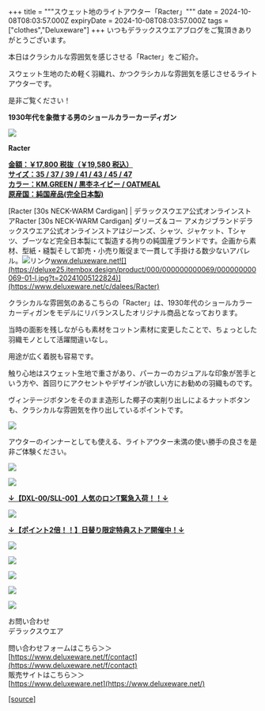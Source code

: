 +++
title = """スウェット地のライトアウター「Racter」"""
date = 2024-10-08T08:03:57.000Z
expiryDate = 2024-10-08T08:03:57.000Z
tags = ["clothes","Deluxeware"]
+++
いつもデラックスウエアブログをご覧頂きありがとうございます。

本日はクラシカルな雰囲気を感じさせる「Racter」をご紹介。

スウェット生地のため軽く羽織れ、かつクラシカルな雰囲気を感じさせるライトアウターです。

是非ご覧ください！

**1930年代を象徴する男のショールカラーカーディガン**

**[![](https://stat.ameba.jp/user_images/20241008/16/deluxeware/dd/ea/j/o1126150015495541231.jpg)](https://stat.ameba.jp/user_images/20241008/16/deluxeware/dd/ea/j/o1126150015495541231.jpg)**

**Racter**

**[金額：￥17,800 税抜（￥19,580 税込）](https://www.deluxeware.net/c/dalees/Racter)  
[サイズ：35 / 37 / 39 / 41 / 43 / 45 / 47](https://www.deluxeware.net/c/dalees/Racter)  
[カラー：KM.GREEN / 黒杢ネイビー / OATMEAL](https://www.deluxeware.net/c/dalees/Racter)  
[原産国：純国産品(完全日本製)](https://www.deluxeware.net/c/dalees/Racter)**

[Racter \[30s NECK-WARM Cardigan\] | デラックスウエア公式オンラインストアRacter \[30s NECK-WARM Cardigan\] ダリーズ＆コー アメカジブランドデラックスウエア公式オンラインストアはジーンズ、シャツ、ジャケット、Tシャツ、ブーツなど完全日本製にて製造する拘りの純国産ブランドです。企画から素材、型紙・縫製そして卸売・小売り販促まで一貫して手掛ける数少ないアパレル。![リンク](https://c.stat100.ameba.jp/ameblo/symbols/v3.20.0/svg/gray/editor_link.svg)www.deluxeware.net![](https://deluxe25.itembox.design/product/000/000000000069/000000000069-01-l.jpg?t=20241005122824)](https://www.deluxeware.net/c/dalees/Racter)

クラシカルな雰囲気のあるこちらの「Racter」は、1930年代のショールカラーカーディガンをモデルにリバランスしたオリジナル商品となっております。  
  
当時の面影を残しながらも素材をコットン素材に変更したことで、ちょっとした羽織モノとして活躍間違いなし。

用途が広く着脱も容易です。  
  
触り心地はスウェット生地で重さがあり、パーカーのカジュアルな印象が苦手という方や、首回りにアクセントやデザインが欲しい方にお勧めの羽織ものです。

ヴィンテージボタンをそのまま造形した椰子の実削り出しによるナットボタンも、クラシカルな雰囲気を作り出しているポイントです。

[![](https://stat.ameba.jp/user_images/20241008/16/deluxeware/c5/42/j/o1126150015495541240.jpg)](https://stat.ameba.jp/user_images/20241008/16/deluxeware/c5/42/j/o1126150015495541240.jpg)  
  
アウターのインナーとしても使える、ライトアウター未満の使い勝手の良さを是非ご体験ください。

[![](https://stat.ameba.jp/user_images/20241008/16/deluxeware/2c/83/j/o1126150015495541237.jpg)](https://stat.ameba.jp/user_images/20241008/16/deluxeware/2c/83/j/o1126150015495541237.jpg)

![](https://deluxe25.itembox.design/product/000/000000000069/000000000069-24-l.jpg?t=20241005122824)

**[↓【DXL-00/SLL-00】人気のロンT緊急入荷！！↓](https://www.deluxeware.net/)**

[![](https://stat.ameba.jp/user_images/20241007/16/deluxeware/df/96/j/o0800026015495163803.jpg?caw=800)](https://www.deluxeware.net/)

  
**[↓【ポイント2倍！！】日替り限定特典ストア開催中！↓](https://www.deluxeware.net/)**

[![](https://stat.ameba.jp/user_images/20241007/17/deluxeware/da/a1/j/o1200050015495173437.jpg?caw=800)](https://www.deluxeware.net/)

[![](https://stat.ameba.jp/user_images/20240614/12/deluxeware/fb/b4/j/o0800026015451324172.jpg?caw=800)](https://www.deluxeware.net/c/2024FWreserveall)

[![](https://stat.ameba.jp/user_images/20240315/15/deluxeware/04/7f/j/o0800026015413271803.jpg?caw=800)](https://www.instagram.com/deluxeware/?hl=ja)

[![](https://stat.ameba.jp/user_images/20220415/12/deluxeware/3b/ce/j/o0800026015103175481.jpg?caw=800)](https://www.deluxeware.net/f/headstore)

[![](https://stat.ameba.jp/user_images/20220415/12/deluxeware/d7/c6/j/o0800026015103175487.jpg?caw=800)](https://www.deluxeware.net/)

お問い合わせ  
デラックスウエア

問い合わせフォームはこちら＞＞  
[https://www.deluxeware.net/f/contact](https://www.deluxeware.net/f/contact)  
販売サイトはこちら＞＞  
[https://www.deluxeware.net](https://www.deluxeware.net/)

[[source]](https://ameblo.jp/deluxeware/entry-12870483280.html)
